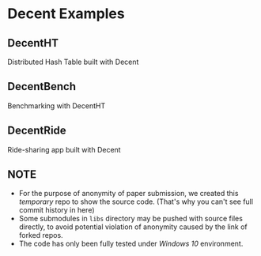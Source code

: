 # Decent Examples

## DecentHT

Distributed Hash Table built with Decent

## DecentBench

Benchmarking with DecentHT

## DecentRide

Ride-sharing app built with Decent

## NOTE
- For the purpose of anonymity of paper submission, we created this *temporary* repo to show the source code. (That's why you can't see full commit history in here)
- Some submodules in `libs` directory may be pushed with source files directly, to avoid potential violation of anonymity caused by the link of forked repos.
- The code has only been fully tested under *Windows 10* environment.
